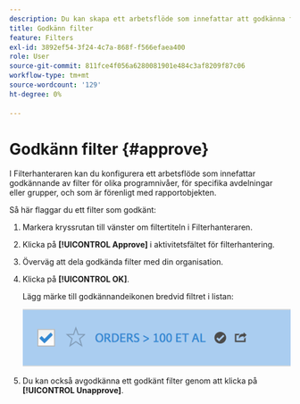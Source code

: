 ```yaml
---
description: Du kan skapa ett arbetsflöde som innefattar att godkänna filter för olika programnivåer, för specifika avdelningar eller grupper, och som är förenligt med rapporteringsprinciperna.
title: Godkänn filter
feature: Filters
exl-id: 3892ef54-3f24-4c7a-868f-f566efaea400
role: User
source-git-commit: 811fce4f056a6280081901e484c3af8209f87c06
workflow-type: tm+mt
source-wordcount: '129'
ht-degree: 0%

---
```


# Godkänn filter {#approve}

I Filterhanteraren kan du konfigurera ett arbetsflöde som innefattar godkännande av filter för olika programnivåer, för specifika avdelningar eller grupper, och som är förenligt med rapportobjekten.

Så här flaggar du ett filter som godkänt:

1. Markera kryssrutan till vänster om filtertiteln i Filterhanteraren.

1. Klicka på **[!UICONTROL Approve]** i aktivitetsfältet för filterhantering.

1. Överväg att dela godkända filter med din organisation.

1. Klicka på **[!UICONTROL OK]**.

   Lägg märke till godkännandeikonen bredvid filtret i listan:

   ![Filterhanteraren visar att beställningar som är större än 100 har godkänts för delning.](assets/seg_approved.png)

1. Du kan också avgodkänna ett godkänt filter genom att klicka på **[!UICONTROL Unapprove]**.
